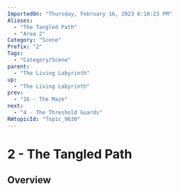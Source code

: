 ```yaml
---
ImportedOn: "Thursday, February 16, 2023 6:10:23 PM"
Aliases:
  - "The Tangled Path"
  - "Area 2"
Category: "Scene"
Prefix: "2"
Tags:
  - "Category/Scene"
parent:
  - "The Living Labyrinth"
up:
  - "The Living Labyrinth"
prev:
  - "16 - The Maze"
next:
  - "4 - The Threshold Guards"
RWtopicId: "Topic_9630"
---
```

# 2 - The Tangled Path
## Overview
